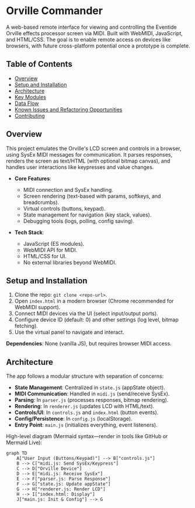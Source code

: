 # Orville Commander

A web-based remote interface for viewing and controlling the Eventide Orville effects processor screen via MIDI. Built with WebMIDI, JavaScript, and HTML/CSS. The goal is to enable remote access on devices like browsers, with future cross-platform potential once a prototype is complete.

## Table of Contents
- [Overview](#overview)
- [Setup and Installation](#setup-and-installation)
- [Architecture](#architecture)
- [Key Modules](#key-modules)
- [Data Flow](#data-flow)
- [Known Issues and Refactoring Opportunities](#known-issues-and-refactoring-opportunities)
- [Contributing](#contributing)

## Overview
This project emulates the Orville's LCD screen and controls in a browser, using SysEx MIDI messages for communication. It parses responses, renders the screen as text/HTML (with optional bitmap canvas), and handles user interactions like keypresses and value changes.

- **Core Features**:
  - MIDI connection and SysEx handling.
  - Screen rendering (text-based with params, softkeys, and breadcrumbs).
  - Virtual controls (buttons, keypad).
  - State management for navigation (key stack, values).
  - Debugging tools (logs, polling, config saving).

- **Tech Stack**:
  - JavaScript (ES modules).
  - WebMIDI API for MIDI.
  - HTML/CSS for UI.
  - No external libraries beyond WebMIDI.

## Setup and Installation
1. Clone the repo: `git clone <repo-url>`.
2. Open `index.html` in a modern browser (Chrome recommended for WebMIDI support).
3. Connect MIDI devices via the UI (select input/output ports).
4. Configure device ID (default: 0) and other settings (log level, bitmap fetching).
5. Use the virtual panel to navigate and interact.

**Dependencies**: None (vanilla JS), but requires browser MIDI access.

## Architecture
The app follows a modular structure with separation of concerns:
- **State Management**: Centralized in `state.js` (appState object).
- **MIDI Communication**: Handled in `midi.js` (send/receive SysEx).
- **Parsing**: In `parser.js` (processes responses, bitmap rendering).
- **Rendering**: In `renderer.js` (updates LCD with HTML/text).
- **Controls/UI**: In `controls.js` and `index.html` (button events).
- **Config/Persistence**: In `config.js` (localStorage).
- **Entry Point**: `main.js` (initializes everything, event listeners).

High-level diagram (Mermaid syntax—render in tools like GitHub or Mermaid Live):
```mermaid
graph TD
    A["User Input (Buttons/Keypad)"] --> B["controls.js"]
    B --> C["midi.js: Send SysEx/Keypress"]
    C --> D["Orville Device"]
    D --> E["midi.js: Receive SysEx"]
    E --> F["parser.js: Parse Response"]
    F --> G["state.js: Update appState"]
    G --> H["renderer.js: Render LCD"]
    H --> I["index.html: Display"]
    J["main.js: Init & Config"] --> G